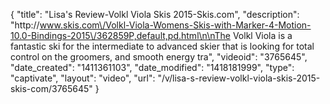 {
    "title": "Lisa's Review-Volkl Viola Skis 2015-Skis.com",
    "description": "http:\/\/www.skis.com\/Volkl-Viola-Womens-Skis-with-Marker-4-Motion-10.0-Bindings-2015\/362859P,default,pd.html\n\nThe Volkl Viola is a fantastic ski for the intermediate to advanced skier that is looking for total control on the groomers, and smooth energy tra",
    "videoid": "3765645",
    "date_created": "1411361103",
    "date_modified": "1418181999",
    "type": "captivate",
    "layout": "video",
    "url": "\/v\/lisa-s-review-volkl-viola-skis-2015-skis-com\/3765645"
}